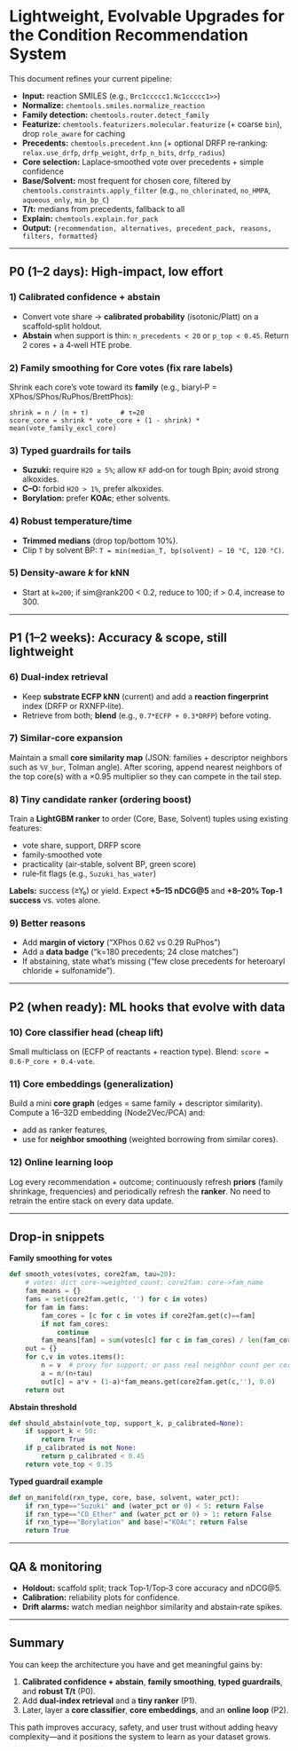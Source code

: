 # Lightweight, Evolvable Upgrades for the Condition Recommendation System

This document refines your current pipeline:

- **Input:** reaction SMILES (e.g., `Brc1ccccc1.Nc1ccccc1>>`)
- **Normalize:** `chemtools.smiles.normalize_reaction`
- **Family detection:** `chemtools.router.detect_family`
- **Featurize:** `chemtools.featurizers.molecular.featurize` (+ coarse `bin`), drop `role_aware` for caching
- **Precedents:** `chemtools.precedent.knn` (+ optional DRFP re‑ranking: `relax.use_drfp`, `drfp_weight`, `drfp_n_bits`, `drfp_radius`)
- **Core selection:** Laplace‑smoothed vote over precedents + simple confidence
- **Base/Solvent:** most frequent for chosen core, filtered by `chemtools.constraints.apply_filter` (e.g., `no_chlorinated`, `no_HMPA`, `aqueous_only`, `min_bp_C`)
- **T/t:** medians from precedents, fallback to all
- **Explain:** `chemtools.explain.for_pack`
- **Output:** `{recommendation, alternatives, precedent_pack, reasons, filters, formatted}`

---

## P0 (1–2 days): High‑impact, low effort

### 1) Calibrated confidence + abstain
- Convert vote share → **calibrated probability** (isotonic/Platt) on a scaffold‑split holdout.
- **Abstain** when support is thin: `n_precedents < 20` or `p_top < 0.45`. Return 2 cores + a 4‑well HTE probe.

### 2) Family smoothing for Core votes (fix rare labels)
Shrink each core’s vote toward its **family** (e.g., biaryl‑P = XPhos/SPhos/RuPhos/BrettPhos):
```
shrink = n / (n + τ)        # τ≈20
score_core = shrink * vote_core + (1 - shrink) * mean(vote_family_excl_core)
```

### 3) Typed guardrails for tails
- **Suzuki:** require `H2O ≥ 5%`; allow `KF` add‑on for tough Bpin; avoid strong alkoxides.
- **C–O:** forbid `H2O > 1%`, prefer alkoxides.
- **Borylation:** prefer **KOAc**; ether solvents.

### 4) Robust temperature/time
- **Trimmed medians** (drop top/bottom 10%).  
- Clip `T` by solvent BP: `T = min(median_T, bp(solvent) − 10 °C, 120 °C)`.

### 5) Density‑aware *k* for kNN
- Start at `k=200`; if sim@rank200 < 0.2, reduce to 100; if > 0.4, increase to 300.

---

## P1 (1–2 weeks): Accuracy & scope, still lightweight

### 6) Dual‑index retrieval
- Keep **substrate ECFP kNN** (current) and add a **reaction fingerprint** index (DRFP or RXNFP‑lite).
- Retrieve from both; **blend** (e.g., `0.7*ECFP + 0.3*DRFP`) before voting.

### 7) Similar‑core expansion
Maintain a small **core similarity map** (JSON: families + descriptor neighbors such as `%V_bur`, Tolman angle). After scoring, append nearest neighbors of the top core(s) with a ×0.95 multiplier so they can compete in the tail step.

### 8) Tiny candidate ranker (ordering boost)
Train a **LightGBM ranker** to order (Core, Base, Solvent) tuples using existing features:
- vote share, support, DRFP score
- family‑smoothed vote
- practicality (air‑stable, solvent BP, green score)
- rule‑fit flags (e.g., `Suzuki_has_water`)

**Labels:** success (≥Y₀) or yield. Expect **+5–15 nDCG@5** and **+8–20% Top‑1 success** vs. votes alone.

### 9) Better reasons
- Add **margin of victory** (“XPhos 0.62 vs 0.29 RuPhos”)
- Add a **data badge** (“k=180 precedents; 24 close matches”)
- If abstaining, state what’s missing (“few close precedents for heteroaryl chloride + sulfonamide”).

---

## P2 (when ready): ML hooks that evolve with data

### 10) Core classifier head (cheap lift)
Small multiclass on (ECFP of reactants + reaction type). Blend: `score = 0.6·P_core + 0.4·vote`.

### 11) Core embeddings (generalization)
Build a mini **core graph** (edges = same family + descriptor similarity). Compute a 16–32D embedding (Node2Vec/PCA) and:
- add as ranker features,
- use for **neighbor smoothing** (weighted borrowing from similar cores).

### 12) Online learning loop
Log every recommendation + outcome; continuously refresh **priors** (family shrinkage, frequencies) and periodically refresh the **ranker**. No need to retrain the entire stack on every data update.

---

## Drop‑in snippets

**Family smoothing for votes**
```python
def smooth_votes(votes, core2fam, tau=20):
    # votes: dict core->weighted_count; core2fam: core->fam_name
    fam_means = {}
    fams = set(core2fam.get(c, '') for c in votes)
    for fam in fams:
        fam_cores = [c for c in votes if core2fam.get(c)==fam]
        if not fam_cores:
            continue
        fam_means[fam] = sum(votes[c] for c in fam_cores) / len(fam_cores)
    out = {}
    for c,v in votes.items():
        n = v  # proxy for support; or pass real neighbor count per core
        a = n/(n+tau)
        out[c] = a*v + (1-a)*fam_means.get(core2fam.get(c,''), 0.0)
    return out
```

**Abstain threshold**
```python
def should_abstain(vote_top, support_k, p_calibrated=None):
    if support_k < 50:
        return True
    if p_calibrated is not None:
        return p_calibrated < 0.45
    return vote_top < 0.35
```

**Typed guardrail example**
```python
def on_manifold(rxn_type, core, base, solvent, water_pct):
    if rxn_type=="Suzuki" and (water_pct or 0) < 5: return False
    if rxn_type=="CO_Ether" and (water_pct or 0) > 1: return False
    if rxn_type=="Borylation" and base!="KOAc": return False
    return True
```

---

## QA & monitoring

- **Holdout:** scaffold split; track Top‑1/Top‑3 core accuracy and nDCG@5.
- **Calibration:** reliability plots for confidence.
- **Drift alarms:** watch median neighbor similarity and abstain‑rate spikes.

---

## Summary

You can keep the architecture you have and get meaningful gains by:
1) **Calibrated confidence + abstain**, **family smoothing**, **typed guardrails**, and **robust T/t** (P0).  
2) Add **dual‑index retrieval** and a **tiny ranker** (P1).  
3) Later, layer a **core classifier**, **core embeddings**, and an **online loop** (P2).

This path improves accuracy, safety, and user trust without adding heavy complexity—and it positions the system to learn as your dataset grows.
